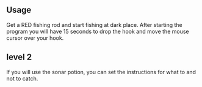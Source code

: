 ## Usage
Get a RED fishing rod and start fishing at dark place. After starting the program you will have 15 seconds to drop the hook and move the mouse cursor over your hook.
## level 2
If you will use the sonar potion, you can set the instructions for what to and not to catch.
